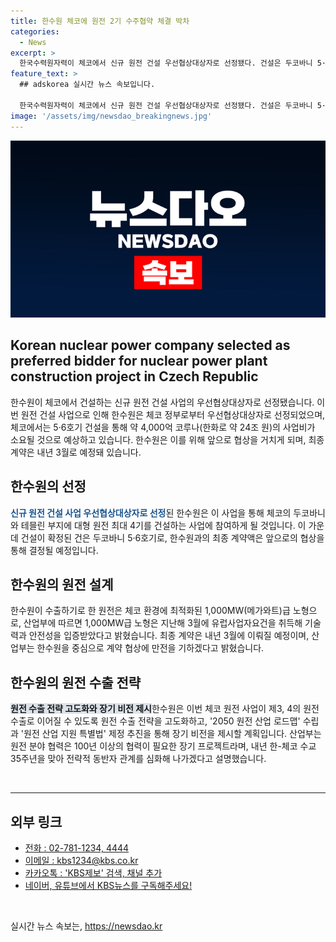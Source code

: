```yaml
---
title: 한수원 체코에 원전 2기 수주협약 체결 박차
categories:
  - News
excerpt: >
  한국수력원자력이 체코에서 신규 원전 건설 우선협상대상자로 선정됐다. 건설은 두코바니 5·6호기로 시작되며, 사업비는 약 24조 원이 예상된다. 이에 대한 최종 계약은 내년 3월 예정되어 있으며, 한수원은 협상전담 TF를 만들어 계약 협상에 집중할 계획이다. 또한, 이를 통해 제3, 4의 원전 수출로 이어질 수 있도록 원전 수출 전략을 고도화할 예정이며, 한-체코 수교 35주년을 맞아 전략적 동반자 관계를 심화해 나갈 것이라고 밝혔다.
feature_text: >
  ## adskorea 실시간 뉴스 속보입니다.

  한국수력원자력이 체코에서 신규 원전 건설 우선협상대상자로 선정됐다. 건설은 두코바니 5·6호기로 시작되며, 사업비는 약 24조 원이 예상된다. 이에 대한 최종 계약은 내년 3월 예정되어 있으며, 한수원은 협상전담 TF를 만들어 계약 협상에 집중할 계획이다. 또한, 이를 통해 제3, 4의 원전 수출로 이어질 수 있도록 원전 수출 전략을 고도화할 예정이며, 한-체코 수교 35주년을 맞아 전략적 동반자 관계를 심화해 나갈 것이라고 밝혔다.
image: '/assets/img/newsdao_breakingnews.jpg'
---
```


<p><img src="/assets/img/newsdao_breakingnews.jpg" alt="adskorea 속보" /></p>

<h2>Korean nuclear power company selected as preferred bidder for nuclear power plant construction project in Czech Republic</h2>

<p data-ke-size="size16">한수원이 체코에서 건설하는 신규 원전 건설 사업의 우선협상대상자로 선정됐습니다. 이번 원전 건설 사업으로 인해 한수원은 체코 정부로부터 우선협상대상자로 선정되었으며, 체코에서는 5·6호기 건설을 통해 약 4,000억 코루나(한화로 약 24조 원)의 사업비가 소요될 것으로 예상하고 있습니다. 한수원은 이를 위해 앞으로 협상을 거치게 되며, 최종 계약은 내년 3월로 예정돼 있습니다.</p>

<h2 data-ke-size="size26">한수원의 선정</h2>

<p><b><span style="color: #1a5490;">신규 원전 건설 사업 우선협상대상자로 선정</span></b>된 한수원은 이 사업을 통해 체코의 두코바니와 테믈린 부지에 대형 원전 최대 4기를 건설하는 사업에 참여하게 될 것입니다. 이 가운데 건설이 확정된 건은 두코바니 5·6호기로, 한수원과의 최종 계약액은 앞으로의 협상을 통해 결정될 예정입니다.</p>

<h2 data-ke-size="size26">한수원의 원전 설계</h2>

<p>한수원이 수출하기로 한 원전은 체코 환경에 최적화된 1,000MW(메가와트)급 노형으로, 산업부에 따르면 1,000MW급 노형은 지난해 3월에 유럽사업자요건을 취득해 기술력과 안전성을 입증받았다고 밝혔습니다. 최종 계약은 내년 3월에 이뤄질 예정이며, 산업부는 한수원을 중심으로 계약 협상에 만전을 기하겠다고 밝혔습니다.</p>

<h2 data-ke-size="size26">한수원의 원전 수출 전략</h2>

<p><b><span style="background-color: #21538527;">원전 수출 전략 고도화와 장기 비전 제시</span></b>한수원은 이번 체코 원전 사업이 제3, 4의 원전 수출로 이어질 수 있도록 원전 수출 전략을 고도화하고, '2050 원전 산업 로드맵' 수립과 '원전 산업 지원 특별법' 제정 추진을 통해 장기 비전을 제시할 계획입니다. 산업부는 원전 분야 협력은 100년 이상의 협력이 필요한 장기 프로젝트라며, 내년 한-체코 수교 35주년을 맞아 전략적 동반자 관계를 심화해 나가겠다고 설명했습니다.</p>

<p data-ke-size="size16">&nbsp;</p>

<hr>

<h2 data-ke-size="size26">외부 링크</h2>

<ul>
  <li><a href="전화 : 02-781-1234, 4444">전화 : 02-781-1234, 4444</a></li>
  <li><a href="이메일 : kbs1234@kbs.co.kr ">이메일 : kbs1234@kbs.co.kr</a></li>
  <li><a href="카카오톡 : 'KBS제보' 검색, 채널 추가">카카오톡 : 'KBS제보' 검색, 채널 추가</a></li>
  <li><a href="네이버, 유튜브에서 KBS뉴스를 구독해주세요!">네이버, 유튜브에서 KBS뉴스를 구독해주세요!</a></li>
</ul>

<p data-ke-size="size16">&nbsp;</p>
실시간 뉴스 속보는, <a href="https://newsdao.kr" rel="dofollow">https://newsdao.kr</a>


